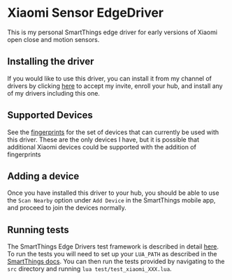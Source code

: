 # Xiaomi Sensor EdgeDriver

This is my personal SmartThings edge driver for early versions of Xiaomi
open close and motion sensors.

## Installing the driver

If you would like to use this driver, you can install
it from my channel of drivers by clicking
[here](https://api.smartthings.com/invitation-web/accept?id=68aadc42-709e-4cff-989f-e3bb760c32f8)
to accept my invite, enroll your hub, and install any of my drivers including this one.

## Supported Devices

See the [fingerprints](fingerprints.yml) for the set of devices that can currently be used
with this driver.  These are the only devices I have, but it is possible that additional Xiaomi
devices could be supported with the addition of fingerprints

## Adding a device

Once you have installed this driver to your hub, you should be able to use the `Scan Nearby` option
under `Add Device` in the SmartThings mobile app, and proceed to join the devices normally.

## Running tests

The SmartThings Edge Drivers test framework is described in detail
[here](https://developer-preview.smartthings.com/edge-device-drivers/driver_tests.html).  To run
the tests you will need to set up your `LUA_PATH` as described in the
[SmartThings docs](https://github.com/SmartThingsCommunity/SmartThingsEdgeDrivers#lua_path). You
can then run the tests provided by navigating to the `src` directory and running
`lua test/test_xiaomi_XXX.lua`.